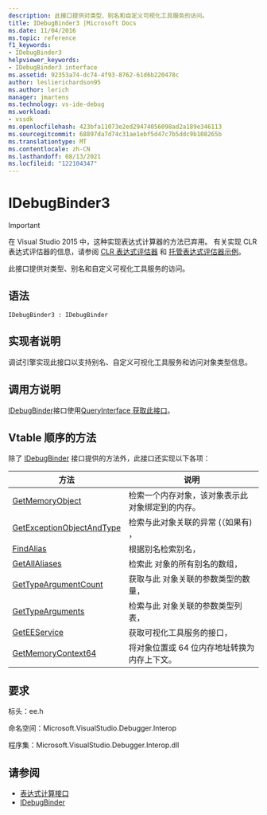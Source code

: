 ```yaml
---
description: 此接口提供对类型、别名和自定义可视化工具服务的访问。
title: IDebugBinder3 |Microsoft Docs
ms.date: 11/04/2016
ms.topic: reference
f1_keywords:
- IDebugBinder3
helpviewer_keywords:
- IDebugBinder3 interface
ms.assetid: 92353a74-dc74-4f93-8762-61d6b220478c
author: leslierichardson95
ms.author: lerich
manager: jmartens
ms.technology: vs-ide-debug
ms.workload:
- vssdk
ms.openlocfilehash: 423bfa11073e2ed29474056098ad2a189e346113
ms.sourcegitcommit: 68897da7d74c31ae1ebf5d47c7b5ddc9b108265b
ms.translationtype: MT
ms.contentlocale: zh-CN
ms.lasthandoff: 08/13/2021
ms.locfileid: "122104347"
---
```

# <a name="idebugbinder3"></a>IDebugBinder3
> [!IMPORTANT]
> 在 Visual Studio 2015 中，这种实现表达式计算器的方法已弃用。 有关实现 CLR 表达式评估器的信息，请参阅 [CLR 表达式评估器](https://github.com/Microsoft/ConcordExtensibilitySamples/wiki/CLR-Expression-Evaluators) 和 [托管表达式评估器示例](https://github.com/Microsoft/ConcordExtensibilitySamples/wiki/Managed-Expression-Evaluator-Sample)。

 此接口提供对类型、别名和自定义可视化工具服务的访问。

## <a name="syntax"></a>语法

```
IDebugBinder3 : IDebugBinder
```

## <a name="notes-for-implementers"></a>实现者说明
 调试引擎实现此接口以支持别名、自定义可视化工具服务和访问对象类型信息。

## <a name="notes-for-callers"></a>调用方说明
 [IDebugBinder](../../../extensibility/debugger/reference/idebugbinder.md)接口使用[QueryInterface 获取此接口](/cpp/atl/queryinterface)。

## <a name="methods-in-vtable-order"></a>Vtable 顺序的方法
 除了 [IDebugBinder](../../../extensibility/debugger/reference/idebugbinder.md) 接口提供的方法外，此接口还实现以下各项：

|方法|说明|
|------------|-----------------|
|[GetMemoryObject](../../../extensibility/debugger/reference/idebugbinder3-getmemoryobject.md)|检索一个内存对象，该对象表示此 对象绑定到的内存。|
|[GetExceptionObjectAndType](../../../extensibility/debugger/reference/idebugbinder3-getexceptionobjectandtype.md)|检索与此对象关联的异常 (（如果有) ，|
|[FindAlias](../../../extensibility/debugger/reference/idebugbinder3-findalias.md)|根据别名检索别名，|
|[GetAllAliases](../../../extensibility/debugger/reference/idebugbinder3-getallaliases.md)|检索此 对象的所有别名的数组，|
|[GetTypeArgumentCount](../../../extensibility/debugger/reference/idebugbinder3-gettypeargumentcount.md)|获取与此 对象关联的参数类型的数量，|
|[GetTypeArguments](../../../extensibility/debugger/reference/idebugbinder3-gettypearguments.md)|检索与此 对象关联的参数类型列表，|
|[GetEEService](../../../extensibility/debugger/reference/idebugbinder3-geteeservice.md)|获取可视化工具服务的接口，|
|[GetMemoryContext64](../../../extensibility/debugger/reference/idebugbinder3-getmemorycontext64.md)|将对象位置或 64 位内存地址转换为内存上下文。|

## <a name="requirements"></a>要求
 标头：ee.h

 命名空间：Microsoft.VisualStudio.Debugger.Interop

 程序集：Microsoft.VisualStudio.Debugger.Interop.dll

## <a name="see-also"></a>请参阅
- [表达式计算接口](../../../extensibility/debugger/reference/expression-evaluation-interfaces.md)
- [IDebugBinder](../../../extensibility/debugger/reference/idebugbinder.md)

